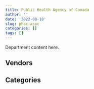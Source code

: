 ```yaml
---
title: Public Health Agency of Canada
author: ''
date: '2022-08-18'
slug: phac-aspc
categories: []
tags: []
---
```


<script src="/rmarkdown-libs/htmlwidgets/htmlwidgets.js"></script>
<link href="/rmarkdown-libs/datatables-css/datatables-crosstalk.css" rel="stylesheet" />
<script src="/rmarkdown-libs/datatables-binding/datatables.js"></script>
<script src="/rmarkdown-libs/jquery/jquery-3.6.0.min.js"></script>
<link href="/rmarkdown-libs/dt-core-bootstrap/css/dataTables.bootstrap.min.css" rel="stylesheet" />
<link href="/rmarkdown-libs/dt-core-bootstrap/css/dataTables.bootstrap.extra.css" rel="stylesheet" />
<script src="/rmarkdown-libs/dt-core-bootstrap/js/jquery.dataTables.min.js"></script>
<script src="/rmarkdown-libs/dt-core-bootstrap/js/dataTables.bootstrap.min.js"></script>
<link href="/rmarkdown-libs/crosstalk/css/crosstalk.min.css" rel="stylesheet" />
<script src="/rmarkdown-libs/crosstalk/js/crosstalk.min.js"></script>
<script src="/rmarkdown-libs/htmlwidgets/htmlwidgets.js"></script>
<link href="/rmarkdown-libs/datatables-css/datatables-crosstalk.css" rel="stylesheet" />
<script src="/rmarkdown-libs/datatables-binding/datatables.js"></script>
<script src="/rmarkdown-libs/jquery/jquery-3.6.0.min.js"></script>
<link href="/rmarkdown-libs/dt-core-bootstrap/css/dataTables.bootstrap.min.css" rel="stylesheet" />
<link href="/rmarkdown-libs/dt-core-bootstrap/css/dataTables.bootstrap.extra.css" rel="stylesheet" />
<script src="/rmarkdown-libs/dt-core-bootstrap/js/jquery.dataTables.min.js"></script>
<script src="/rmarkdown-libs/dt-core-bootstrap/js/dataTables.bootstrap.min.js"></script>
<link href="/rmarkdown-libs/crosstalk/css/crosstalk.min.css" rel="stylesheet" />
<script src="/rmarkdown-libs/crosstalk/js/crosstalk.min.js"></script>

Department content here.

## Vendors

<div id="htmlwidget-1" style="width:100%;height:auto;" class="datatables html-widget"></div>
<script type="application/json" data-for="htmlwidget-1">{"x":{"style":"bootstrap","filter":"none","vertical":false,"data":[["<a href=\"/vendors/2553164_ontario/\">2553164 ONTARIO<\/a>","<a href=\"/vendors/3m_canada_company/\">3M CANADA COMPANY<\/a>","<a href=\"/vendors/ab_sciex/\">AB SCIEX<\/a>","<a href=\"/vendors/accenture/\">ACCENTURE<\/a>","<a href=\"/vendors/access_2_networks/\">ACCESS 2 NETWORKS<\/a>","<a href=\"/vendors/acklands_grainger/\">ACKLANDS GRAINGER<\/a>","<a href=\"/vendors/act/\">ACT<\/a>","<a href=\"/vendors/adapt_pharma_canada/\">ADAPT PHARMA CANADA<\/a>","<a href=\"/vendors/advanced_chippewa_technologies/\">ADVANCED CHIPPEWA TECHNOLOGIES<\/a>","<a href=\"/vendors/agilent/\">AGILENT<\/a>","<a href=\"/vendors/ainsworth/\">AINSWORTH<\/a>","<a href=\"/vendors/altis_human_resources/\">ALTIS HUMAN RESOURCES<\/a>","<a href=\"/vendors/amazon/\">AMAZON<\/a>","<a href=\"/vendors/amd_medicom/\">AMD MEDICOM<\/a>","<a href=\"/vendors/anixter_canada/\">ANIXTER CANADA<\/a>","<a href=\"/vendors/ari_financial_services/\">ARI FINANCIAL SERVICES<\/a>","<a href=\"/vendors/artemp_personnel_services/\">ARTEMP PERSONNEL SERVICES<\/a>","<a href=\"/vendors/avi_spl_canada/\">AVI SPL CANADA<\/a>","<a href=\"/vendors/b_braun_of_canada/\">B BRAUN OF CANADA<\/a>","<a href=\"/vendors/bauer_hockey/\">BAUER HOCKEY<\/a>","<a href=\"/vendors/bavarian_nordic/\">BAVARIAN NORDIC<\/a>","<a href=\"/vendors/baxter/\">BAXTER<\/a>","<a href=\"/vendors/bayshore_healthcare/\">BAYSHORE HEALTHCARE<\/a>","<a href=\"/vendors/bdo_canada/\">BDO CANADA<\/a>","<a href=\"/vendors/bell_canada/\">BELL CANADA<\/a>","<a href=\"/vendors/bio_nuclear_diagnostics/\">BIO NUCLEAR DIAGNOSTICS<\/a>","<a href=\"/vendors/biomerieux_canada/\">BIOMERIEUX CANADA<\/a>","<a href=\"/vendors/bluedot/\">BLUEDOT<\/a>","<a href=\"/vendors/blumetric_environmental/\">BLUMETRIC ENVIRONMENTAL<\/a>","<a href=\"/vendors/bomimed/\">BOMIMED<\/a>","<a href=\"/vendors/bruker/\">BRUKER<\/a>","<a href=\"/vendors/cae/\">CAE<\/a>","<a href=\"/vendors/calian/\">CALIAN<\/a>","<a href=\"/vendors/calko_group/\">CALKO GROUP<\/a>","<a href=\"/vendors/campbell_drug_stores/\">CAMPBELL DRUG STORES<\/a>","<a href=\"/vendors/canada_post/\">CANADA POST<\/a>","<a href=\"/vendors/canadian_corps_of_commissionaires/\">CANADIAN CORPS OF COMMISSIONAIRES<\/a>","<a href=\"/vendors/canadian_emergency_ventilators/\">CANADIAN EMERGENCY VENTILATORS<\/a>","<a href=\"/vendors/canadian_paediatric_society/\">CANADIAN PAEDIATRIC SOCIETY<\/a>","<a href=\"/vendors/canadian_red_cross/\">CANADIAN RED CROSS<\/a>","<a href=\"/vendors/canon/\">CANON<\/a>","<a href=\"/vendors/carahsoft_technology/\">CARAHSOFT TECHNOLOGY<\/a>","<a href=\"/vendors/carleton_university/\">CARLETON UNIVERSITY<\/a>","<a href=\"/vendors/cbci_telecom/\">CBCI TELECOM<\/a>","<a href=\"/vendors/cdw_canada/\">CDW CANADA<\/a>","<a href=\"/vendors/charron_human_resources/\">CHARRON HUMAN RESOURCES<\/a>","<a href=\"/vendors/chu_sainte_justine/\">CHU SAINTE JUSTINE<\/a>","<a href=\"/vendors/chubb_edwards/\">CHUBB EDWARDS<\/a>","<a href=\"/vendors/clermark/\">CLERMARK<\/a>","<a href=\"/vendors/click_networks/\">CLICK NETWORKS<\/a>","<a href=\"/vendors/cofomo/\">COFOMO<\/a>","<a href=\"/vendors/commvault_systems/\">COMMVAULT SYSTEMS<\/a>","<a href=\"/vendors/conexsys/\">CONEXSYS<\/a>","<a href=\"/vendors/confection_aventure/\">CONFECTION AVENTURE<\/a>","<a href=\"/vendors/contract_community/\">CONTRACT COMMUNITY<\/a>","<a href=\"/vendors/cummins_canada/\">CUMMINS CANADA<\/a>","<a href=\"/vendors/d_mark_biosciences/\">D MARK BIOSCIENCES<\/a>","<a href=\"/vendors/dalhousie_university/\">DALHOUSIE UNIVERSITY<\/a>","<a href=\"/vendors/decisive_technologies/\">DECISIVE TECHNOLOGIES<\/a>","<a href=\"/vendors/dell_computer/\">DELL COMPUTER<\/a>","<a href=\"/vendors/deloitte_and_touche/\">DELOITTE AND TOUCHE<\/a>","<a href=\"/vendors/dls_technology/\">DLS TECHNOLOGY<\/a>","<a href=\"/vendors/dnr_consulting_group/\">DNR CONSULTING GROUP<\/a>","<a href=\"/vendors/donna_cona/\">DONNA CONA<\/a>","<a href=\"/vendors/draeger_canada/\">DRAEGER CANADA<\/a>","<a href=\"/vendors/dynamic_personnel_consultants/\">DYNAMIC PERSONNEL CONSULTANTS<\/a>","<a href=\"/vendors/eclipsys_solutions/\">ECLIPSYS SOLUTIONS<\/a>","<a href=\"/vendors/ecole_de_langues_abce/\">ECOLE DE LANGUES ABCE<\/a>","<a href=\"/vendors/ecole_de_langues_la_cite/\">ECOLE DE LANGUES LA CITE<\/a>","<a href=\"/vendors/ekos_research_associates/\">EKOS RESEARCH ASSOCIATES<\/a>","<a href=\"/vendors/emergent_biosolutions/\">EMERGENT BIOSOLUTIONS<\/a>","<a href=\"/vendors/environics_research_group/\">ENVIRONICS RESEARCH GROUP<\/a>","<a href=\"/vendors/eperformance/\">EPERFORMANCE<\/a>","<a href=\"/vendors/equasion_business_technologies/\">EQUASION BUSINESS TECHNOLOGIES<\/a>","<a href=\"/vendors/esbe_scientific_industries/\">ESBE SCIENTIFIC INDUSTRIES<\/a>","<a href=\"/vendors/esri/\">ESRI<\/a>","<a href=\"/vendors/excel_human_resources/\">EXCEL HUMAN RESOURCES<\/a>","<a href=\"/vendors/factiva/\">FACTIVA<\/a>","<a href=\"/vendors/fast_forward_french/\">FAST FORWARD FRENCH<\/a>","<a href=\"/vendors/fast_track_staffing/\">FAST TRACK STAFFING<\/a>","<a href=\"/vendors/fca_canada/\">FCA CANADA<\/a>","<a href=\"/vendors/federal_express_canada/\">FEDERAL EXPRESS CANADA<\/a>","<a href=\"/vendors/felix_technology/\">FELIX TECHNOLOGY<\/a>","<a href=\"/vendors/first_air/\">FIRST AIR<\/a>","<a href=\"/vendors/fisher_paykel_healthcare/\">FISHER PAYKEL HEALTHCARE<\/a>","<a href=\"/vendors/fluid_energy_group/\">FLUID ENERGY GROUP<\/a>","<a href=\"/vendors/ford_motor_company/\">FORD MOTOR COMPANY<\/a>","<a href=\"/vendors/fti_professional_grade/\">FTI PROFESSIONAL GRADE<\/a>","<a href=\"/vendors/fujitsu/\">FUJITSU<\/a>","<a href=\"/vendors/g4s_security_services/\">G4S SECURITY SERVICES<\/a>","<a href=\"/vendors/galenvs_sciences/\">GALENVS SCIENCES<\/a>","<a href=\"/vendors/garda_canada_security/\">GARDA CANADA SECURITY<\/a>","<a href=\"/vendors/gartner/\">GARTNER<\/a>","<a href=\"/vendors/general_electric_canada/\">GENERAL ELECTRIC CANADA<\/a>","<a href=\"/vendors/general_motors/\">GENERAL MOTORS<\/a>","<a href=\"/vendors/genesis_integration/\">GENESIS INTEGRATION<\/a>","<a href=\"/vendors/george_courey/\">GEORGE COUREY<\/a>","<a href=\"/vendors/getinge_canada/\">GETINGE CANADA<\/a>","<a href=\"/vendors/gilmore_reproductions/\">GILMORE REPRODUCTIONS<\/a>","<a href=\"/vendors/glaxosmithkline/\">GLAXOSMITHKLINE<\/a>","<a href=\"/vendors/global_upholstery/\">GLOBAL UPHOLSTERY<\/a>","<a href=\"/vendors/goss_gilroy/\">GOSS GILROY<\/a>","<a href=\"/vendors/grand_toy/\">GRAND TOY<\/a>","<a href=\"/vendors/graybridge_international_consulting/\">GRAYBRIDGE INTERNATIONAL CONSULTING<\/a>","<a href=\"/vendors/greater_toronto_airport_authority/\">GREATER TORONTO AIRPORT AUTHORITY<\/a>","<a href=\"/vendors/groupe_robert/\">GROUPE ROBERT<\/a>","<a href=\"/vendors/hewlett_packard/\">HEWLETT PACKARD<\/a>","<a href=\"/vendors/ibm_canada/\">IBM CANADA<\/a>","<a href=\"/vendors/icu_medical_canada/\">ICU MEDICAL CANADA<\/a>","<a href=\"/vendors/illumina_canada/\">ILLUMINA CANADA<\/a>","<a href=\"/vendors/imperial_oil/\">IMPERIAL OIL<\/a>","<a href=\"/vendors/inksmith/\">INKSMITH<\/a>","<a href=\"/vendors/inland_audio_visual/\">INLAND AUDIO VISUAL<\/a>","<a href=\"/vendors/instrux_media/\">INSTRUX MEDIA<\/a>","<a href=\"/vendors/inter_medico/\">INTER MEDICO<\/a>","<a href=\"/vendors/interactive_audio_visual/\">INTERACTIVE AUDIO VISUAL<\/a>","<a href=\"/vendors/international_reporting/\">INTERNATIONAL REPORTING<\/a>","<a href=\"/vendors/iron_mountain/\">IRON MOUNTAIN<\/a>","<a href=\"/vendors/isoplex/\">ISOPLEX<\/a>","<a href=\"/vendors/itex/\">ITEX<\/a>","<a href=\"/vendors/j_sterling_industries/\">J STERLING INDUSTRIES<\/a>","<a href=\"/vendors/joseph_ribkoff/\">JOSEPH RIBKOFF<\/a>","<a href=\"/vendors/kone/\">KONE<\/a>","<a href=\"/vendors/konica_minolta_business_solutions/\">KONICA MINOLTA BUSINESS SOLUTIONS<\/a>","<a href=\"/vendors/kpmg/\">KPMG<\/a>","<a href=\"/vendors/language_research_development_group/\">LANGUAGE RESEARCH DEVELOPMENT GROUP<\/a>","<a href=\"/vendors/lansdowne_technologies/\">LANSDOWNE TECHNOLOGIES<\/a>","<a href=\"/vendors/larry_penner_enterprises/\">LARRY PENNER ENTERPRISES<\/a>","<a href=\"/vendors/les_traductions_tessier/\">LES TRADUCTIONS TESSIER<\/a>","<a href=\"/vendors/life_technologies/\">LIFE TECHNOLOGIES<\/a>","<a href=\"/vendors/lionbridge/\">LIONBRIDGE<\/a>","<a href=\"/vendors/logistik_unicorp/\">LOGISTIK UNICORP<\/a>","<a href=\"/vendors/lowe_martin_company/\">LOWE MARTIN COMPANY<\/a>","<a href=\"/vendors/luminultra_technologies/\">LUMINULTRA TECHNOLOGIES<\/a>","<a href=\"/vendors/manpower_services_canada/\">MANPOWER SERVICES CANADA<\/a>","<a href=\"/vendors/maxsys_staffing_and_consulting/\">MAXSYS STAFFING AND CONSULTING<\/a>","<a href=\"/vendors/mckesson_canada/\">MCKESSON CANADA<\/a>","<a href=\"/vendors/medi_select/\">MEDI SELECT<\/a>","<a href=\"/vendors/medtronic_canada/\">MEDTRONIC CANADA<\/a>","<a href=\"/vendors/meridian_medical_technologies/\">MERIDIAN MEDICAL TECHNOLOGIES<\/a>","<a href=\"/vendors/metro_logistics/\">METRO LOGISTICS<\/a>","<a href=\"/vendors/micronostyx/\">MICRONOSTYX<\/a>","<a href=\"/vendors/microsoft_canada/\">MICROSOFT CANADA<\/a>","<a href=\"/vendors/ministry_of_finance/\">MINISTRY OF FINANCE<\/a>","<a href=\"/vendors/mishkumi_technologies/\">MISHKUMI TECHNOLOGIES<\/a>","<a href=\"/vendors/mitsubishi_motor_sales/\">MITSUBISHI MOTOR SALES<\/a>","<a href=\"/vendors/mnp/\">MNP<\/a>","<a href=\"/vendors/mufactor/\">MUFACTOR<\/a>","<a href=\"/vendors/mustang_survival/\">MUSTANG SURVIVAL<\/a>","<a href=\"/vendors/natco_pharma_canada/\">NATCO PHARMA CANADA<\/a>","<a href=\"/vendors/nations_translation_group/\">NATIONS TRANSLATION GROUP<\/a>","<a href=\"/vendors/nattiq/\">NATTIQ<\/a>","<a href=\"/vendors/nav_canada/\">NAV CANADA<\/a>","<a href=\"/vendors/newfound_recruiting/\">NEWFOUND RECRUITING<\/a>","<a href=\"/vendors/nisha_techonologies/\">NISHA TECHONOLOGIES<\/a>","<a href=\"/vendors/nissan_canada/\">NISSAN CANADA<\/a>","<a href=\"/vendors/nova_networks/\">NOVA NETWORKS<\/a>","<a href=\"/vendors/onx_enterprise_solutions/\">ONX ENTERPRISE SOLUTIONS<\/a>","<a href=\"/vendors/opentext/\">OPENTEXT<\/a>","<a href=\"/vendors/oproma/\">OPROMA<\/a>","<a href=\"/vendors/optiv_canada_federal/\">OPTIV CANADA FEDERAL<\/a>","<a href=\"/vendors/oracle_canada/\">ORACLE CANADA<\/a>","<a href=\"/vendors/paladin_group/\">PALADIN GROUP<\/a>","<a href=\"/vendors/pattison_sign_group/\">PATTISON SIGN GROUP<\/a>","<a href=\"/vendors/portage_personnel/\">PORTAGE PERSONNEL<\/a>","<a href=\"/vendors/pra/\">PRA<\/a>","<a href=\"/vendors/precision_adm/\">PRECISION ADM<\/a>","<a href=\"/vendors/pricewaterhouse_coopers/\">PRICEWATERHOUSE COOPERS<\/a>","<a href=\"/vendors/primed_medical_products/\">PRIMED MEDICAL PRODUCTS<\/a>","<a href=\"/vendors/proline_advantage/\">PROLINE ADVANTAGE<\/a>","<a href=\"/vendors/prologic_systems/\">PROLOGIC SYSTEMS<\/a>","<a href=\"/vendors/proquest/\">PROQUEST<\/a>","<a href=\"/vendors/purespirit_solutions/\">PURESPIRIT SOLUTIONS<\/a>","<a href=\"/vendors/qiagen/\">QIAGEN<\/a>","<a href=\"/vendors/qmr/\">QMR<\/a>","<a href=\"/vendors/quantum_management_services/\">QUANTUM MANAGEMENT SERVICES<\/a>","<a href=\"/vendors/quartz_nature/\">QUARTZ NATURE<\/a>","<a href=\"/vendors/queen_s_university/\">QUEEN S UNIVERSITY<\/a>","<a href=\"/vendors/quintet_consulting/\">QUINTET CONSULTING<\/a>","<a href=\"/vendors/r_r_international_translation/\">R R INTERNATIONAL TRANSLATION<\/a>","<a href=\"/vendors/randstad/\">RANDSTAD<\/a>","<a href=\"/vendors/raymond_chabot_grant_thornton/\">RAYMOND CHABOT GRANT THORNTON<\/a>","<a href=\"/vendors/reactor_engineering_group/\">REACTOR ENGINEERING GROUP<\/a>","<a href=\"/vendors/redacted/\">REDACTED<\/a>","<a href=\"/vendors/regent_construction/\">REGENT CONSTRUCTION<\/a>","<a href=\"/vendors/risk_sciences_international/\">RISK SCIENCES INTERNATIONAL<\/a>","<a href=\"/vendors/roche_diagnostics/\">ROCHE DIAGNOSTICS<\/a>","<a href=\"/vendors/rogers/\">ROGERS<\/a>","<a href=\"/vendors/roudel_medical_and_surgical/\">ROUDEL MEDICAL AND SURGICAL<\/a>","<a href=\"/vendors/salesforce_canada/\">SALESFORCE CANADA<\/a>","<a href=\"/vendors/sas_institute/\">SAS INSTITUTE<\/a>","<a href=\"/vendors/scalar_decisions/\">SCALAR DECISIONS<\/a>","<a href=\"/vendors/seegene_canada/\">SEEGENE CANADA<\/a>","<a href=\"/vendors/seqirus_canada/\">SEQIRUS CANADA<\/a>","<a href=\"/vendors/shi_canada/\">SHI CANADA<\/a>","<a href=\"/vendors/siemens/\">SIEMENS<\/a>","<a href=\"/vendors/smiths_medical_canada/\">SMITHS MEDICAL CANADA<\/a>","<a href=\"/vendors/softchoice/\">SOFTCHOICE<\/a>","<a href=\"/vendors/softsim_technologies/\">SOFTSIM TECHNOLOGIES<\/a>","<a href=\"/vendors/solotech/\">SOLOTECH<\/a>","<a href=\"/vendors/spartan_bioscience/\">SPARTAN BIOSCIENCE<\/a>","<a href=\"/vendors/st_john_ambulance/\">ST JOHN AMBULANCE<\/a>","<a href=\"/vendors/stanfields/\">STANFIELDS<\/a>","<a href=\"/vendors/stryker_canada/\">STRYKER CANADA<\/a>","<a href=\"/vendors/subaru_canada/\">SUBARU CANADA<\/a>","<a href=\"/vendors/supermax_healthcare_canada/\">SUPERMAX HEALTHCARE CANADA<\/a>","<a href=\"/vendors/switch_health_holdings/\">SWITCH HEALTH HOLDINGS<\/a>","<a href=\"/vendors/systemscope/\">SYSTEMSCOPE<\/a>","<a href=\"/vendors/tag_hr/\">TAG HR<\/a>","<a href=\"/vendors/teknion/\">TEKNION<\/a>","<a href=\"/vendors/teksystems_canada/\">TEKSYSTEMS CANADA<\/a>","<a href=\"/vendors/telecom_computer_services/\">TELECOM COMPUTER SERVICES<\/a>","<a href=\"/vendors/telus_canada/\">TELUS CANADA<\/a>","<a href=\"/vendors/tenaquip/\">TENAQUIP<\/a>","<a href=\"/vendors/tervita/\">TERVITA<\/a>","<a href=\"/vendors/the_aim_group/\">THE AIM GROUP<\/a>","<a href=\"/vendors/the_right_door_consulting/\">THE RIGHT DOOR CONSULTING<\/a>","<a href=\"/vendors/the_stevens_company/\">THE STEVENS COMPANY<\/a>","<a href=\"/vendors/thermo_crs/\">THERMO CRS<\/a>","<a href=\"/vendors/thermo_fisher_scientific/\">THERMO FISHER SCIENTIFIC<\/a>","<a href=\"/vendors/thornhill_medical/\">THORNHILL MEDICAL<\/a>","<a href=\"/vendors/tiree/\">TIREE<\/a>","<a href=\"/vendors/toronto_stamp/\">TORONTO STAMP<\/a>","<a href=\"/vendors/toyota_canada/\">TOYOTA CANADA<\/a>","<a href=\"/vendors/triplewell_canada/\">TRIPLEWELL CANADA<\/a>","<a href=\"/vendors/trudell_healthcare_solutions/\">TRUDELL HEALTHCARE SOLUTIONS<\/a>","<a href=\"/vendors/turtle_island_staffing/\">TURTLE ISLAND STAFFING<\/a>","<a href=\"/vendors/tyco_integrated_fire_security/\">TYCO INTEGRATED FIRE SECURITY<\/a>","<a href=\"/vendors/ubiqus_canada/\">UBIQUS CANADA<\/a>","<a href=\"/vendors/university_of_alberta/\">UNIVERSITY OF ALBERTA<\/a>","<a href=\"/vendors/university_of_british_columbia/\">UNIVERSITY OF BRITISH COLUMBIA<\/a>","<a href=\"/vendors/university_of_calgary/\">UNIVERSITY OF CALGARY<\/a>","<a href=\"/vendors/university_of_guelph/\">UNIVERSITY OF GUELPH<\/a>","<a href=\"/vendors/university_of_new_brunswick/\">UNIVERSITY OF NEW BRUNSWICK<\/a>","<a href=\"/vendors/university_of_ottawa/\">UNIVERSITY OF OTTAWA<\/a>","<a href=\"/vendors/university_of_saskatchewan/\">UNIVERSITY OF SASKATCHEWAN<\/a>","<a href=\"/vendors/university_of_toronto/\">UNIVERSITY OF TORONTO<\/a>","<a href=\"/vendors/university_of_waterloo/\">UNIVERSITY OF WATERLOO<\/a>","<a href=\"/vendors/university_of_western_ontario/\">UNIVERSITY OF WESTERN ONTARIO<\/a>","<a href=\"/vendors/urban_valley_transport/\">URBAN VALLEY TRANSPORT<\/a>","<a href=\"/vendors/vanrx_pharmasystems/\">VANRX PHARMASYSTEMS<\/a>","<a href=\"/vendors/virtual_possibilities_division/\">VIRTUAL POSSIBILITIES DIVISION<\/a>","<a href=\"/vendors/visiontec/\">VISIONTEC<\/a>","<a href=\"/vendors/voyageur_transportation/\">VOYAGEUR TRANSPORTATION<\/a>","<a href=\"/vendors/vwr_international/\">VWR INTERNATIONAL<\/a>","<a href=\"/vendors/waters/\">WATERS<\/a>","<a href=\"/vendors/wazana_clothing/\">WAZANA CLOTHING<\/a>","<a href=\"/vendors/wesco_distribution_canada/\">WESCO DISTRIBUTION CANADA<\/a>","<a href=\"/vendors/westcomb_outerwear/\">WESTCOMB OUTERWEAR<\/a>","<a href=\"/vendors/winmar_canada_international/\">WINMAR CANADA INTERNATIONAL<\/a>","<a href=\"/vendors/wolters_kluwer/\">WOLTERS KLUWER<\/a>","<a href=\"/vendors/woolly_mammoth_outerwear/\">WOOLLY MAMMOTH OUTERWEAR<\/a>","<a href=\"/vendors/wsp/\">WSP<\/a>","<a href=\"/vendors/xerox/\">XEROX<\/a>","<a href=\"/vendors/york_university/\">YORK UNIVERSITY<\/a>"],[null,null,63649.41,null,365503.91,null,null,null,null,43962.34,null,218016.76,null,null,null,null,16778.79,10629.32,null,null,4405322.4,null,null,20949.78,null,null,73948.92,null,19164.8,null,39793.99,null,null,null,null,null,null,null,2534056.92,null,4524.47,null,54752.35,null,102161.94,null,107772.12,53138.4,null,150321.96,null,4669.33,20595.7,null,13672.76,null,null,null,null,1099517.85,238399.81,4370.3,null,103533.21,null,157695.28,null,99891.42,null,null,1589432.03,276818.16,13390.5,24168.76,null,39513.55,362173.51,716743.15,18495.14,10314.93,null,84000,67063.12,33304.75,null,null,59690.92,null,null,null,null,null,28721.88,17094.18,null,296378.17,null,377810.29,null,14205799.73,null,261321.74,null,61367.59,null,null,null,168835.77,null,1918394.79,12759.6,null,null,29209.94,352211.87,null,null,27958.74,null,13188,null,null,14565.55,null,null,17971.29,null,26778.62,18183.19,935050.02,255676.9,null,14539.71,null,17344.94,11874.28,119355.6,null,null,null,null,null,4047.19,null,null,null,null,null,null,null,null,null,null,74338.88,411079.43,null,null,null,39742.33,1270.55,null,172892.86,null,null,24950.82,93366.56,null,689296.33,null,null,51650.93,652.95,null,161750.77,1071091.93,64723.58,null,219329.32,null,0,32467.07,68459.81,null,null,92636.9,24860,125136.18,24459.24,null,null,null,null,11602.5,null,9224.66,18311.34,null,null,null,null,null,13253.28,null,null,29554.02,null,null,null,70369.75,null,null,18081,13972.2,null,14986.23,427020.11,null,null,null,2323803.15,null,176334.26,null,null,null,null,60911.24,null,null,146891.44,124844.94,38603.85,278812.39,3610.2,438628.52,301932.08,null,47815.83,4688.09,null,null,null,null,null,179344.99,18359.24,null,42098.6,null,null,20190.37,null,null,11645.51,null],[null,null,63649.41,31932.06,null,96869.82,null,null,null,266302.7,null,null,null,null,370773.9,14175,null,null,null,null,4405322.4,null,null,85049.87,37480.63,null,47387.68,null,null,null,39793.99,null,null,null,null,592.48,184284.02,null,2534056.92,null,15330.13,null,null,null,12696.86,34804,107772.12,53138.4,null,null,null,5597.57,null,null,58240.04,null,58943.81,null,4819.75,828887.95,97350.19,28862.2,116435.04,12566.59,null,93176.53,496751.17,48554.71,14826.21,null,1589432.03,5869.92,null,24168.76,null,48101.64,418810.23,770257.99,33494.09,null,null,null,59629.18,null,null,null,null,null,6369.89,null,null,null,71347.5,62090.51,null,294971.6,null,672847.68,16950,14205799.73,11477.98,81881.69,null,19323,null,null,null,93315.85,null,2987954.92,null,null,128948.94,null,526639.39,null,72371.04,34234.87,null,20420.4,null,null,16213.77,2079,403965.78,41583.67,54787.34,28864.5,26086.22,551089.73,301603.56,null,null,null,null,64431.95,392263.68,null,null,88511.29,null,null,104596.08,104129.03,13153.2,null,null,null,null,null,null,null,null,33472.7,162599.44,27516.63,null,8920.94,74580,5152.8,null,680617.53,null,4138.08,null,162713.13,null,1886.79,null,null,49600.19,26291.13,null,260602.77,305876.53,18050.06,null,219329.32,null,0,17522.72,211207.75,null,null,null,null,269503.42,24459.24,null,null,35877.5,12295.27,null,null,22446.66,22083.46,null,null,null,15913.79,null,13253.28,null,14947.3,null,null,null,null,67510,null,null,null,null,null,36225,429038.89,null,null,null,873194.64,null,null,null,null,null,null,34814.88,31517.52,84750,1018194.49,176079.4,38603.85,300798.7,null,450277.43,286038.42,null,56528.17,94543.25,null,null,null,null,null,43765.89,15970.5,null,null,null,null,null,null,20370,36126.75,null],[986739.16,null,67214.25,27370.34,null,683413.17,9596.25,155940,null,50512.3,null,null,13661.2,170389.69,null,null,null,null,null,null,null,null,293180.55,null,null,253186.29,821947.84,173915.88,null,78618.01,39988.64,null,null,null,1790850.95,10820.52,1476534.93,null,2540999.54,1477710.08,20525.46,null,24750,10769.8,754.94,null,133066.39,111062.23,2289.83,null,null,11014.5,null,null,69368.8,128336.25,248915.08,null,5777.9,89603.28,null,30836.4,null,null,404949.18,74332.93,null,91284.15,44824.51,17037.57,1593786.64,179619.58,35527.2,24234.97,1586987.52,45371.08,1338654.71,772368.29,212438.71,null,null,null,null,null,null,null,null,null,18199.7,null,null,608753.76,59972.5,67253.85,null,46650.08,null,674691.1,null,16621881.36,null,147513.63,97455.47,null,null,null,null,359421.34,null,2576467.01,16280.25,null,15060.62,null,1033120.4,10676.58,99953.96,25355.76,null,null,null,null,19590.98,8454.6,535239.74,50069.03,177208.46,null,212653.78,802577.52,103411.6,null,38205.08,null,null,52855.58,772688.35,186597.76,1017696.92,147347.64,null,null,210000,380832.79,null,40075.35,102773.23,null,null,183455.5,26170.26,null,2733333.33,33564.41,53935.2,null,null,76767.04,33900,3882.25,null,22766.71,null,11285.67,null,118995.87,null,9865.21,null,null,null,47562.13,null,127597.31,432449.18,24516.06,null,322589.75,9351.88,0,null,86282.34,null,339775.2,null,206758.54,180207.05,24526.26,null,null,null,24999.45,null,9679171.56,31199.48,27259.53,null,24201.72,31188,64481.59,2014169.59,13289.59,null,null,28716.45,null,null,39776,175141.51,null,null,null,null,37755.36,21238.77,42291.09,32487.5,440177.51,null,485312.93,5345363.17,null,null,null,null,null,21919.32,95762.12,55935,1272733.84,77335.01,38709.62,328674.74,null,null,296797.19,null,null,null,null,null,null,356293,117569.63,22343.92,null,null,null,null,null,1359.63,null,38535,50844.04,null],[9725.57,0,77982.69,3652849.74,null,2481786.47,438.69,null,136962.19,23042.25,42431.3,61339.53,4986338.8,10365373.07,null,null,null,13073.03,3993774.25,7345000,null,12597098.37,8595132.48,null,null,51976334.78,30465614.02,763984.03,null,7121983.94,75139.25,282500000,674975,17514455.97,163415149.05,11526,11330961.36,169500000,2447241.11,19198991.95,20469.38,7256.08,null,null,17363.52,null,127202.49,70858.98,417893.92,null,99666,null,null,8102377.25,54605.01,9959.46,3392850.6,1497232.3,null,818417.78,6413778.19,16529.31,null,6969.04,10557603.62,null,null,63428.53,7714.29,182964.95,1727368.6,null,null,24168.76,51715850.5,363360.11,1267561.92,null,74600.76,2222.07,44268.83,17238137.47,null,null,6448443.7,74641995.15,null,237300000,null,2912943.48,4188092.29,4124677.44,2103898.02,5615.58,9381476.71,78178.43,39664078.02,7268404.33,13887.7,16591346.63,null,77834.27,2223202.93,null,4204721.11,10125055.29,7566480,1381134.93,6439913.22,1726697.08,13557.86,56529832,null,null,6064306.77,null,79100,426822.46,113565000,null,27792616.91,26324893.09,19537.46,12790.79,762556.83,19511.83,228604.41,null,null,31499852.91,449270.28,56291136.22,3768515.39,102986210.97,null,87094.33,null,3050333.73,17737003.48,2916884.65,23832455,9943778.07,1852244.78,459202.65,null,341753.76,328939.54,256160830,12320236.52,1530066.52,285277.34,24351.5,1266666.67,12560.85,74507.13,null,38665.98,null,null,null,45000.22,417485.46,17629718.43,null,null,27916.65,12474475,null,47675313.68,373182500,null,null,57775.21,5580334.29,296502.6,null,4698041.71,264935.1,71943.15,221025.2,null,null,10689319.15,62708121.82,null,350428.73,38325620.16,24459.24,48540881.83,10579.31,null,null,4332774.48,9652725.73,51212.59,58050.17,5773417.99,48679.59,null,null,147034380.41,11088.86,17639063.76,42480890.04,null,69305076.93,51683366.19,null,4436.97,17941.19,24190.37,null,84078.64,1677851.07,null,1101833.91,401237.45,108178807.72,4690871.13,1751231.84,195105755.77,null,27177969,97831.93,6693622.09,8231263.87,60366.47,38203.7,null,207566.1,8030.14,38603.85,305616.62,null,53377.01,488919.37,45063.92,null,null,7445927.27,7412039.8,172977959.2,null,4809222.84,155477.21,null,62951295.28,10255.15,6623720.17,53100000,55140.37,33625034.35,null,49691.19,49720]],"container":"<table class=\"table table-striped table-hover row-border order-column display\">\n  <thead>\n    <tr>\n      <th>Vendor<\/th>\n      <th>2017-2018<\/th>\n      <th>2018-2019<\/th>\n      <th>2019-2020<\/th>\n      <th>2020-2021<\/th>\n    <\/tr>\n  <\/thead>\n<\/table>","options":{"order":[[4,"desc"]],"pageLength":10,"autoWidth":true,"columnDefs":[{"targets":1,"render":"function(data, type, row, meta) {\n    return type !== 'display' ? data : DTWidget.formatCurrency(data, \"$\", 2, 3, \",\", \".\", true, null);\n  }"},{"targets":2,"render":"function(data, type, row, meta) {\n    return type !== 'display' ? data : DTWidget.formatCurrency(data, \"$\", 2, 3, \",\", \".\", true, null);\n  }"},{"targets":3,"render":"function(data, type, row, meta) {\n    return type !== 'display' ? data : DTWidget.formatCurrency(data, \"$\", 2, 3, \",\", \".\", true, null);\n  }"},{"targets":4,"render":"function(data, type, row, meta) {\n    return type !== 'display' ? data : DTWidget.formatCurrency(data, \"$\", 2, 3, \",\", \".\", true, null);\n  }"},{"width":"16%","targets":[1,2,3,4]},{"className":"dt-right","targets":[1,2,3,4]}],"orderClasses":false}},"evals":["options.columnDefs.0.render","options.columnDefs.1.render","options.columnDefs.2.render","options.columnDefs.3.render"],"jsHooks":[]}</script>

## Categories

<div id="htmlwidget-2" style="width:100%;height:auto;" class="datatables html-widget"></div>
<script type="application/json" data-for="htmlwidget-2">{"x":{"style":"bootstrap","filter":"none","vertical":false,"data":[["<a href=\"/categories/1_facilities_and_construction/\">Facilities and construction<\/a>","<a href=\"/categories/10_office_management/\">Office management<\/a>","<a href=\"/categories/2_professional_services/\">Professional services<\/a>","<a href=\"/categories/3_information_technology/\">Information technology<\/a>","<a href=\"/categories/4_medical/\">Medical<\/a>","<a href=\"/categories/5_transportation_and_logistics/\">Transportation and logistics<\/a>","<a href=\"/categories/6_industrial_products_and_services/\">Industrial products and services<\/a>","<a href=\"/categories/7_travel/\">Travel<\/a>","<a href=\"/categories/8_security_and_protection/\">Security and protection<\/a>","<a href=\"/categories/9_human_capital/\">Human capital<\/a>",null],[3103767.6,352475.25,30500659.6,5746020.1,11279758.52,303523.53,6007762.11,null,null,2884995.45,370755.6],[3847708.57,816347.58,31180968.17,5773855.09,13474743.19,74172.08,5725821.6,null,184284.02,2063007.14,319158.81],[7974539.95,627701.55,34261314.23,4202306.55,35272538.12,346364.44,8552652.39,41937.8,2132816.49,1530947.42,262970.36],[58370662.11,4955253.93,103415718.02,25598323.5,3450184758.86,12507498.35,176540004.43,null,36083975.71,3288849.8,128954.81]],"container":"<table class=\"table table-striped table-hover row-border order-column display\">\n  <thead>\n    <tr>\n      <th>Category<\/th>\n      <th>2017-2018<\/th>\n      <th>2018-2019<\/th>\n      <th>2019-2020<\/th>\n      <th>2020-2021<\/th>\n    <\/tr>\n  <\/thead>\n<\/table>","options":{"order":[[4,"desc"]],"dom":"t","pageLength":30,"autoWidth":true,"columnDefs":[{"targets":1,"render":"function(data, type, row, meta) {\n    return type !== 'display' ? data : DTWidget.formatCurrency(data, \"$\", 2, 3, \",\", \".\", true, null);\n  }"},{"targets":2,"render":"function(data, type, row, meta) {\n    return type !== 'display' ? data : DTWidget.formatCurrency(data, \"$\", 2, 3, \",\", \".\", true, null);\n  }"},{"targets":3,"render":"function(data, type, row, meta) {\n    return type !== 'display' ? data : DTWidget.formatCurrency(data, \"$\", 2, 3, \",\", \".\", true, null);\n  }"},{"targets":4,"render":"function(data, type, row, meta) {\n    return type !== 'display' ? data : DTWidget.formatCurrency(data, \"$\", 2, 3, \",\", \".\", true, null);\n  }"},{"width":"16%","targets":[1,2,3,4]},{"className":"dt-right","targets":[1,2,3,4]}],"orderClasses":false,"lengthMenu":[10,25,30,50,100]}},"evals":["options.columnDefs.0.render","options.columnDefs.1.render","options.columnDefs.2.render","options.columnDefs.3.render"],"jsHooks":[]}</script>
